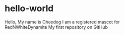 # hello-world
Hello, My name is Cheedog I am a registered mascot for RedNWhiteDynamite
My first repository on GitHub
